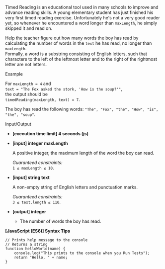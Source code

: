 Timed Reading is an educational tool used in many schools to improve and advance reading
skills. A young elementary student has just finished his very first timed reading
exercise. Unfortunately he's not a very good reader yet, so whenever he encountered a word
longer than `maxLength`, he simply skipped it and read on.

Help the teacher figure out how many words the boy has read by calculating the number of
words in the `text` he has read, no longer than `maxLength`.  
Formally, a word is a substring consisting of English letters, such that characters to the
left of the leftmost letter and to the right of the rightmost letter are not letters.

Example

For `maxLength = 4` and  
`text = "The Fox asked the stork, 'How is the soup?'"`,  
the output should be  
`timedReading(maxLength, text) = 7`.

The boy has read the following words: `"The", "Fox", "the", "How", "is", "the", "soup"`.

Input/Output

- **\[execution time limit\] 4 seconds (js)**

- **\[input\] integer maxLength**

  A positive integer, the maximum length of the word the boy can read.

  _Guaranteed constraints:_  
  `1 ≤ maxLength ≤ 10`.

- **\[input\] string text**

  A non-empty string of English letters and punctuation marks.

  _Guaranteed constraints:_  
  `3 ≤ text.length ≤ 110`.

- **\[output\] integer**

  - The number of words the boy has read.

**\[JavaScript (ES6)\] Syntax Tips**

    // Prints help message to the console
    // Returns a string
    function helloWorld(name) {
        console.log("This prints to the console when you Run Tests");
        return "Hello, " + name;
    }
